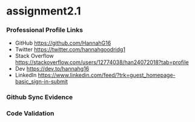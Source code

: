 # assignment2.1

### Professional Profile Links
- GitHub 	https://github.com/HannahG16
- Twitter	https://twitter.com/hannahgoodridg1
- Stack Overflow	https://stackoverflow.com/users/12774038/han24072018?tab=profile
- Dev 	https://dev.to/hannahg16
- LinkedIn https://www.linkedin.com/feed/?trk=guest_homepage-basic_sign-in-submit

### Github Sync Evidence

### Code Validation 
